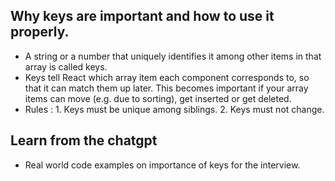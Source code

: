 ## Why keys are important and how to use it properly.
- A string or a number that uniquely identifies it among other items in that array is called keys.
- Keys tell React which array item each component corresponds to, so that it can match them up later. This becomes important if your array items can move (e.g. due to sorting), get inserted or get deleted. 
- Rules : 1. Keys must be unique among siblings. 
          2. Keys must not change. 

## Learn from the chatgpt
- Real world code examples on importance of keys for the interview. 